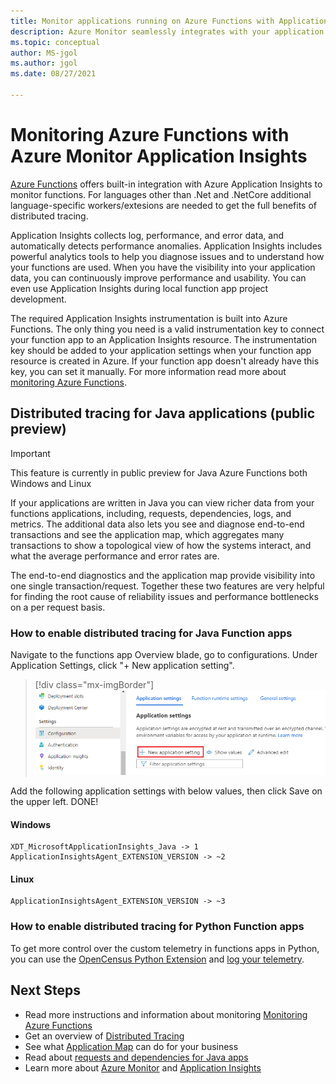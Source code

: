 ```yaml
---
title: Monitor applications running on Azure Functions with Application Insights - Azure Monitor | Microsoft Docs
description: Azure Monitor seamlessly integrates with your application running on Azure Functions, and allows you to monitor the performance and spot the problems with your apps in no time.
ms.topic: conceptual
author: MS-jgol
ms.author: jgol
ms.date: 08/27/2021

---
```


# Monitoring Azure Functions with Azure Monitor Application Insights

[Azure Functions](../../azure-functions/functions-overview.md) offers built-in integration with Azure Application Insights to monitor functions. For languages other than .Net and .NetCore additional language-specific workers/extesions are needed to get the full benefits of distributed tracing. 

Application Insights collects log, performance, and error data, and automatically detects performance anomalies. Application Insights includes powerful analytics tools to help you diagnose issues and to understand how your functions are used. When you have the visibility into your application data, you can continuously improve performance and usability. You can even use Application Insights during local function app project development. 

The required Application Insights instrumentation is built into Azure Functions. The only thing you need is a valid instrumentation key to connect your function app to an Application Insights resource. The instrumentation key should be added to your application settings when your function app resource is created in Azure. If your function app doesn't already have this key, you can set it manually. For more information read more about [monitoring Azure Functions](../../azure-functions/functions-monitoring.md?tabs=cmd).

## Distributed tracing for Java applications (public preview)

> [!IMPORTANT]
> This feature is currently in public preview for Java Azure Functions both Windows and Linux

If your applications are written in Java you can view richer data from your functions applications, including, requests, dependencies, logs, and metrics. The additional data also lets you see and diagnose end-to-end transactions and see the application map, which aggregates many transactions to show a topological view of how the systems interact, and what the average performance and error rates are.

The end-to-end diagnostics and the application map provide visibility into one single transaction/request. Together these two features are very helpful for finding the root cause of reliability issues and performance bottlenecks on a per request basis.

### How to enable distributed tracing for Java Function apps

Navigate to the functions app Overview blade, go to configurations. Under Application Settings, click "+ New application setting". 

> [!div class="mx-imgBorder"]
> ![Under Settings, add new application settings](./media//functions/create-new-setting.png)

Add the following application settings with below values, then click Save on the upper left. DONE!

#### Windows
```
XDT_MicrosoftApplicationInsights_Java -> 1
ApplicationInsightsAgent_EXTENSION_VERSION -> ~2
```

#### Linux
```
ApplicationInsightsAgent_EXTENSION_VERSION -> ~3
```

### How to enable distributed tracing for Python Function apps

To get more control over the custom telemetry in functions apps in Python, you can use the [OpenCensus Python Extension](https://github.com/census-ecosystem/opencensus-python-extensions-azure) and [log your telemetry](https://docs.microsoft.com/azure/azure-functions/functions-reference-python?tabs=azurecli-linux%2Capplication-level#log-custom-telemetry).

## Next Steps

* Read more instructions and information about monitoring [Monitoring Azure Functions](../../azure-functions/functions-monitoring.md)
* Get an overview of [Distributed Tracing](./distributed-tracing.md)
* See what [Application Map](./app-map.md?tabs=net) can do for your business
* Read about [requests and dependencies for Java apps](./java-in-process-agent.md)
* Learn more about [Azure Monitor](../overview.md) and [Application Insights](./app-insights-overview.md)
